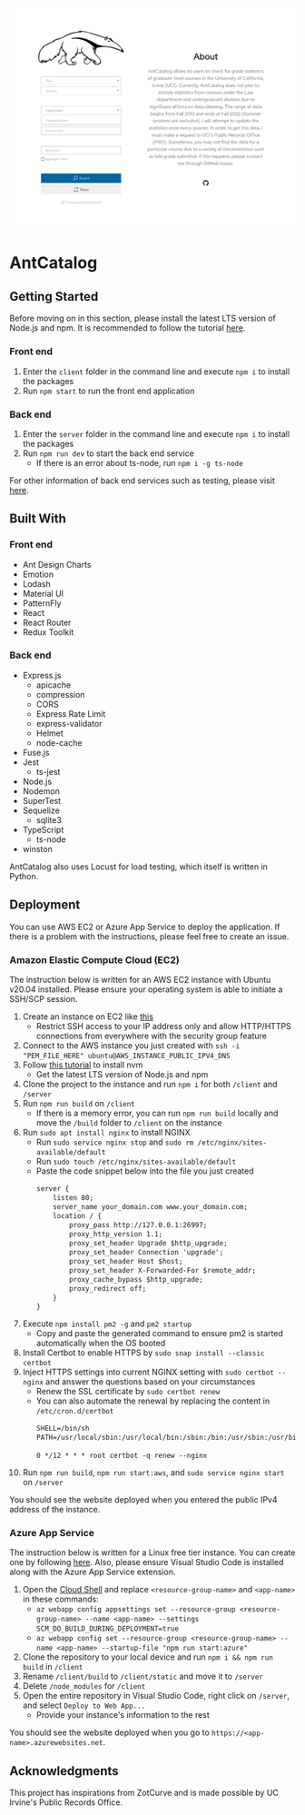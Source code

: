 ![Homepage](./homepage.png)

# AntCatalog
## Getting Started
Before moving on in this section, please install the latest LTS version of Node.js and npm. It is recommended to follow the tutorial [here](https://www.youtube.com/watch?v=ohBFbA0O6hs).

### Front end
1. Enter the `client` folder in the command line and execute `npm i` to install the packages
2. Run `npm start` to run the front end application

### Back end
1. Enter the `server` folder in the command line and execute `npm i` to install the packages
2. Run `npm run dev` to start the back end service
   + If there is an error about ts-node, run `npm i -g ts-node`

For other information of back end services such as testing, please visit [here](https://github.com/imliuyzh/AntCatalog/tree/main/server). 

## Built With
### Front end
+ Ant Design Charts
+ Emotion
+ Lodash
+ Material UI
+ PatternFly
+ React
+ React Router
+ Redux Toolkit

### Back end
+ Express.js
  + apicache
  + compression
  + CORS
  + Express Rate Limit
  + express-validator
  + Helmet
  + node-cache
+ Fuse.js
+ Jest
  + ts-jest
+ Node.js
+ Nodemon
+ SuperTest
+ Sequelize
  + sqlite3
+ TypeScript
  + ts-node
+ winston

AntCatalog also uses Locust for load testing, which itself is written in Python.

## Deployment
You can use AWS EC2 or Azure App Service to deploy the application. If there is a problem with the instructions, please feel free to create an issue.

### Amazon Elastic Compute Cloud (EC2)
The instruction below is written for an AWS EC2 instance with Ubuntu v20.04 installed. Please ensure your operating system is able to initiate a SSH/SCP session.
1. Create an instance on EC2 like [this](https://www.youtube.com/watch?v=GEVbYQWWJkQ)
   + Restrict SSH access to your IP address only and allow HTTP/HTTPS connections from everywhere with the security group feature
2. Connect to the AWS instance you just created with `ssh -i "PEM_FILE_HERE" ubuntu@AWS_INSTANCE_PUBLIC_IPV4_DNS`
3. Follow [this tutorial](https://www.youtube.com/watch?v=ohBFbA0O6hs) to install nvm
   + Get the latest LTS version of Node.js and npm
4. Clone the project to the instance and run `npm i` for both `/client` and `/server`
5. Run `npm run build` on `/client`
   + If there is a memory error, you can run `npm run build` locally and move the `/build` folder to `/client` on the instance
6. Run `sudo apt install nginx` to install NGINX
   + Run `sudo service nginx stop` and `sudo rm /etc/nginx/sites-available/default`
   + Run `sudo touch /etc/nginx/sites-available/default`
   + Paste the code snippet below into the file you just created
      ```
      server {
          listen 80;
          server_name your_domain.com www.your_domain.com;
          location / {
              proxy_pass http://127.0.0.1:26997;
              proxy_http_version 1.1;
              proxy_set_header Upgrade $http_upgrade;
              proxy_set_header Connection 'upgrade';
              proxy_set_header Host $host;
              proxy_set_header X-Forwarded-For $remote_addr;
              proxy_cache_bypass $http_upgrade;
              proxy_redirect off;
          }
      }
      ```
7. Execute `npm install pm2 -g` and `pm2 startup`
   + Copy and paste the generated command to ensure pm2 is started automatically when the OS booted
8. Install Certbot to enable HTTPS by `sudo snap install --classic certbot`
9. Inject HTTPS settings into current NGINX setting with `sudo certbot --nginx` and answer the questions based on your circumstances
    + Renew the SSL certificate by `sudo certbot renew`
    + You can also automate the renewal by replacing the content in `/etc/cron.d/certbot`
      ```
      SHELL=/bin/sh
      PATH=/usr/local/sbin:/usr/local/bin:/sbin:/bin:/usr/sbin:/usr/bin

      0 */12 * * * root certbot -q renew --nginx
      ```
10. Run `npm run build`, `npm run start:aws`, and `sudo service nginx start` on `/server`

You should see the website deployed when you entered the public IPv4 address of the instance.

### Azure App Service
The instruction below is written for a Linux free tier instance. You can create one by following [here](https://www.youtube.com/watch?v=npI4GD8mFuA). Also, please ensure Visual Studio Code is installed along with the Azure App Service extension.

1. Open the [Cloud Shell](https://shell.azure.com/) and replace `<resource-group-name>` and `<app-name>` in these commands:
   + `az webapp config appsettings set --resource-group <resource-group-name> --name <app-name> --settings SCM_DO_BUILD_DURING_DEPLOYMENT=true`
   + `az webapp config set --resource-group <resource-group-name> --name <app-name> --startup-file "npm run start:azure"`
2. Clone the repository to your local device and run `npm i && npm run build` in `/client`
3. Rename `/client/build` to `/client/static` and move it to `/server`
4. Delete `/node_modules` for `/client`
5. Open the entire repository in Visual Studio Code, right click on `/server`, and select `Deploy to Web App...`
   + Provide your instance's information to the rest

You should see the website deployed when you go to `https://<app-name>.azurewebsites.net`.

## Acknowledgments
This project has inspirations from ZotCurve and is made possible by UC Irvine's Public Records Office.
